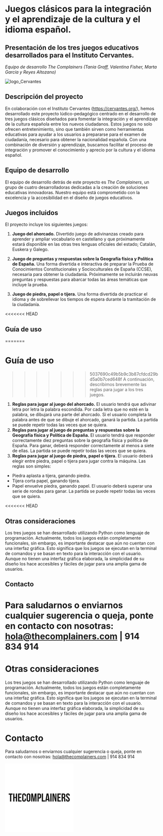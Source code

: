 # Juegos clásicos para la integración y el aprendizaje de la cultura y el idioma español.
## Presentación de los tres juegos educativos desarrollados para el Instituto Cervantes. 

*Equipo de desarrollo The Complainers (Tania Graff, Valentina Fisher, Marta García y Reyes Altozano)*

![logo_Cervantes](https://seeklogo.com/images/I/Instituto_Cervantes-logo-43716A977A-seeklogo.com.png)




## Descripción del proyecto
En colaboración con el Instituto Cervantes (https://cervantes.org/), hemos desarrollado este proyecto lúdico-pedagógico centrado en el desarrollo de tres juegos clásicos diseñados para fomentar la integración y el aprendizaje de la cultura española entre los nuevos ciudadanos. Estos juegos no solo ofrecen entretenimiento, sino que también sirven como herramientas educativas para ayudar a los usuarios a prepararse para el examen de ciudadanía, necesario para obtener la nacionalidad española. Con una combinación de diversión y aprendizaje, buscamos facilitar el proceso de integración y promover el conocimiento y aprecio por la cultura y el idioma español.

## Equipo de desarrollo
El equipo de desarrollo detrás de este proyecto es *The Complainers*, un grupo de cuatro desarrolladoras dedicadas a la creación de soluciones educativas innovadoras. Nuestro equipo está comprometido con la excelencia y la accesibilidad en el diseño de juegos educativos.

## Juegos incluidos
El proyecto incluye los siguientes juegos:
1. **Juego del ahorcado.** Divertido juego de adivinanzas creado para aprender y ampliar vocabulario en castellano y que próximamente estará disponible en las otras tres lenguas oficiales del estado; Catalán, Euskera y Galego.

2. **Juego de preguntas y respuestas sobre la Geografía física y Política de España.** Una forma divertida e interactiva de preparar la Prueba de Conocimientos Constitucionales y Socioculturales de España (CCSE), necesaria para obtener la ciudadanía. Próximamente se incluirán neuvas preguntas y respuestas para abarcar todas las áreas temáticas que incluye la prueba.

3. **Juego de piedra, papel o tijera.** Una forma divertida de practicar el idioma y de sobrellevar los tiempos de espera durante la tramitación de la ciudadanía.

<<<<<<< HEAD
## Guía de uso
=======
# Guía de uso
>>>>>>> 5037690c49b5b9c3b87cfdcd29bd5a0b7ced648f
A continuación, describimos brevemente las reglas para jugar a los tres juegos.

1. **Reglas para jugar al juego del ahorcado.** El usuario tendrá que adivinar letra por letra la palabra escondida. Por cada letra que no esté en la palabra, se dibujará una parte del ahorcado. Si el usuario completa la palabra antes de que se dibuje el ahorcado, ganará la partida. La partida se puede repetir todas las veces que se quiera.
2. **Reglas para jugar al juego de preguntas y respuestas sobre la Geografía física y Política de España.** El usuario tendrá que responder correctamente diez preguntas sobre la geografía física y política de España. Para ganar, deberá responder correctamente al menos a siete de ellas. La partida se puede repetir todas las veces que se quiera.
3. **Reglas para jugar al juego de piedra, papel o tijera.** El usuario deberá elegir entre piedra, papel o tijera para jugar contra la máquina. Las reglas son simples:
- Piedra aplasta a tijera, ganando piedra.
- Tijera corta papel, ganando tijera.
- Papel envuelve piedra, ganando papel.
El usuario deberá superar una serie de rondas para ganar. La partida se puede repetir todas las veces que se quiera.

<<<<<<< HEAD
## Otras consideraciones
Los tres juegos se han desarrollado utilizando Python como lenguaje de programación. Actualmente, todos los juegos están completamente funcionales, sin embargo, es importante destacar que aún no cuentan con una interfaz gráfica. Esto significa que los juegos se ejecutan en la terminal de comandos y se basan en texto para la interacción con el usuario. Aunque no tienen una interfaz gráfica elaborada, la simplicidad de su diseño los hace accesibles y fáciles de jugar para una amplia gama de usuarios.

## Contacto
Para saludarnos o enviarnos cualquier sugerencia o queja, 
ponte en contacto con nosotras: hola@thecomplainers.com | 914 834 914 
=======
# Otras consideraciones
Los tres juegos se han desarrollado utilizando Python como lenguaje de programación. Actualmente, todos los juegos están completamente funcionales, sin embargo, es importante destacar que aún no cuentan con una interfaz gráfica. Esto significa que los juegos se ejecutan en la terminal de comandos y se basan en texto para la interacción con el usuario. Aunque no tienen una interfaz gráfica elaborada, la simplicidad de su diseño los hace accesibles y fáciles de jugar para una amplia gama de usuarios.

# Contacto
Para saludarnos o enviarnos cualquier sugerencia o queja, 
ponte en contacto con nosotras: hola@thecomplainers.com | 914 834 914 

![Logotipo The Complainers](imagenes/images.png) 
